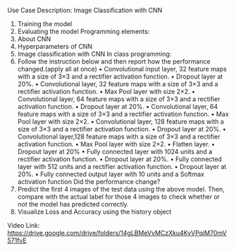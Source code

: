 Use Case Description:
Image Classification with CNN
1. Training the model
2. Evaluating the model
Programming elements:
1. About CNN
2. Hyperparameters of CNN
3. Image classification with CNN
In class programming:
1. Follow the instruction below and then report how the performance changed.(apply all at once)
• Convolutional input layer, 32 feature maps with a size of 3×3 and a rectifier activation function.
• Dropout layer at 20%.
• Convolutional layer, 32 feature maps with a size of 3×3 and a rectifier activation function.
• Max Pool layer with size 2×2.
• Convolutional layer, 64 feature maps with a size of 3×3 and a rectifier activation function.
• Dropout layer at 20%.
• Convolutional layer, 64 feature maps with a size of 3×3 and a rectifier activation function.
• Max Pool layer with size 2×2.
• Convolutional layer, 128 feature maps with a size of 3×3 and a rectifier activation function.
• Dropout layer at 20%.
• Convolutional layer,128 feature maps with a size of 3×3 and a rectifier activation function.
• Max Pool layer with size 2×2.
• Flatten layer.
• Dropout layer at 20%
• Fully connected layer with 1024 units and a rectifier activation function.
• Dropout layer at 20%.
• Fully connected layer with 512 units and a rectifier activation function.
• Dropout layer at 20%.
• Fully connected output layer with 10 units and a Softmax activation function
Did the performance change?
2. Predict the first 4 images of the test data using the above model. Then, compare with the actual label for those 4
images to check whether or not the model has predicted correctly.
3. Visualize Loss and Accuracy using the history object

Video Link: https://drive.google.com/drive/folders/14gLBMeVvMCzXku4KyVPqiM70mV571fvE
